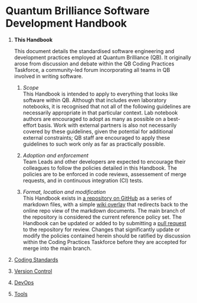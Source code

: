 # Quantum Brilliance Software Development Handbook

1. **This Handbook**

    This document details the standardised software engineering and development practices employed at Quantum Brilliance (QB).  It originally arose from discussion and debate within the QB Coding Practices Taskforce, a community-led forum incorporating all teams in QB involved in writing software.  

    1. *Scope*  
    This Handbook is intended to apply to everything that looks like software within QB.  Although that includes even laboratory notebooks, it is recognised that not all of the following guidelines are necessarily appropriate in that particular context.  Lab notebook authors are encouraged to adopt as many as possible on a best-effort basis.  Work with external partners is also not necessarily covered by these guidelines, given the potential for additional external constraints; QB staff are encouraged to apply these guidelines to such work only as far as practically possible.

    2. *Adoption and enforcement*  
    Team Leads and other developers are expected to encourage their colleagues to follow the policies detailed in this Handbook.  The policies are to be enforced in code reviews, assessement of merge requests, and in continuous integration (CI) tests.  

    3. *Format, location and modification*  
    This Handbook exists in [a repository on GitHub](https://github.com/qbrilliance/software-development-handbook) as a series of markdown files, with a simple [wiki overlay](https://github.com/qbrilliance/software-development-handbook/wiki/) that redirects back to the online repo view of the markdown documents.  The main branch of the repository is considered the current reference policy set.  The Handbook can be updated or added to by submitting a [pull request](https://github.com/qbrilliance/software-development-handbook/compare) to the repository for review.  Changes that significantly update or modify the policies contained herein should be ratified by discussion within the Coding Practices Taskforce before they are accepted for merge into the main branch.

    [//]: # (4. *[TODO] *)
    [//]: # (Once the first version of the Handbook is completed, it should also be displayed more prettily via readthedocs.)

2. [Coding Standards](coding_standards.md)

3. [Version Control](version_control.md)

4. [DevOps](devops.md)

5. [Tools](tools.md)
